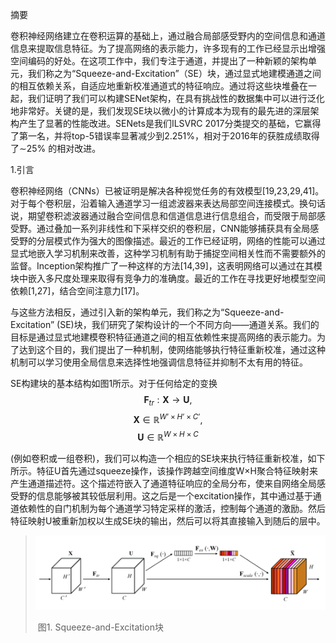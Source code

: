 摘要

卷积神经网络建立在卷积运算的基础上，通过融合局部感受野内的空间信息和通道信息来提取信息特征。为了提高网络的表示能力，许多现有的工作已经显示出增强空间编码的好处。在这项工作中，我们专注于通道，并提出了一种新颖的架构单元，我们称之为“Squeeze-and-Excitation”（SE）块，通过显式地建模通道之间的相互依赖关系，自适应地重新校准通道式的特征响应。通过将这些块堆叠在一起，我们证明了我们可以构建SENet架构，在具有挑战性的数据集中可以进行泛化地非常好。关键的是，我们发现SE块以微小的计算成本为现有的最先进的深层架构产生了显著的性能改进。SENets是我们ILSVRC 2017分类提交的基础，它赢得了第一名，并将top-5错误率显著减少到2.251%，相对于2016年的获胜成绩取得了∼25%
的相对改进。

1.引言

卷积神经网络（CNNs）已被证明是解决各种视觉任务的有效模型[19,23,29,41]。对于每个卷积层，沿着输入通道学习一组滤波器来表达局部空间连接模式。换句话说，期望卷积滤波器通过融合空间信息和信道信息进行信息组合，而受限于局部感受野。通过叠加一系列非线性和下采样交织的卷积层，CNN能够捕获具有全局感受野的分层模式作为强大的图像描述。最近的工作已经证明，网络的性能可以通过显式地嵌入学习机制来改善，这种学习机制有助于捕捉空间相关性而不需要额外的监督。Inception架构推广了一种这样的方法[14,39]，这表明网络可以通过在其模块中嵌入多尺度处理来取得有竞争力的准确度。最近的工作在寻找更好地模型空间依赖[1,27]，结合空间注意力[17]。

与这些方法相反，通过引入新的架构单元，我们称之为“Squeeze-and-Excitation” (SE)块，我们研究了架构设计的一个不同方向——通道关系。我们的目标是通过显式地建模卷积特征通道之间的相互依赖性来提高网络的表示能力。为了达到这个目的，我们提出了一种机制，使网络能够执行特征重新校准，通过这种机制可以学习使用全局信息来选择性地强调信息特征并抑制不太有用的特征。

SE构建块的基本结构如图1所示。对于任何给定的变换$$\mathbf{F}_{tr} : \mathbf{X} \rightarrow \mathbf{U},$$$$\mathbf{X} \in \mathbb{R}^{W’ \times H’ \times C’},$$$$ \mathbf{U} \in \mathbb{R}^{W \times H \times C} $$

(例如卷积或一组卷积)，我们可以构造一个相应的SE块来执行特征重新校准，如下所示。特征U首先通过squeeze操作，该操作跨越空间维度W×H聚合特征映射来产生通道描述符。这个描述符嵌入了通道特征响应的全局分布，使来自网络全局感受野的信息能够被其较低层利用。这之后是一个excitation操作，其中通过基于通道依赖性的自门机制为每个通道学习特定采样的激活，控制每个通道的激励。然后特征映射U被重新加权以生成SE块的输出，然后可以将其直接输入到随后的层中。

> ![Squeeze-and-Excitation](img/picture/3232548-f0e4dc6cd95a89dd.png)    
>
> ​                                                      图1. Squeeze-and-Excitation块                                                	    

